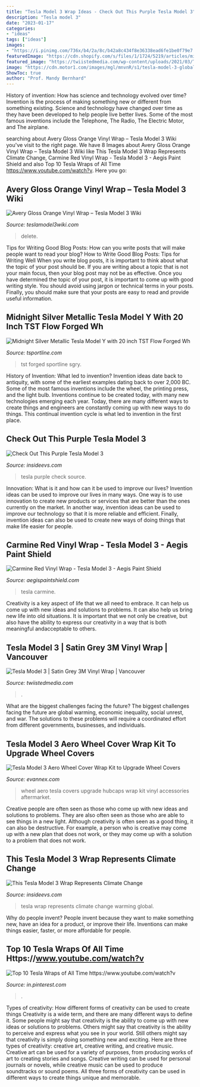 ```yaml
---
title: "Tesla Model 3 Wrap Ideas - Check Out This Purple Tesla Model 3"
description: "Tesla model 3"
date: "2023-01-17"
categories:
- "ideas"
tags: ["ideas"]
images:
- "https://i.pinimg.com/736x/b4/2a/8c/b42a8c434f8e36338ead6fe1be0f79e7.jpg"
featuredImage: "https://cdn.shopify.com/s/files/1/1724/5219/articles/midnight-silver-metallic-tesla-model-y-20-inch-tst-flow-forged-wheels-gloss-black-wm-2_1024x1024.jpg?v=1589477011"
featured_image: "https://twiistedmedia.com/wp-content/uploads/2021/03/Tesla_Model_3_wraps_satin_grey_twiistedmedia40-1024x1536.jpg"
image: "https://cdn.motor1.com/images/mgl/mnvnR/s1/tesla-model-3-global-warming-graphics-wrap-job-featured-image-1.jpg"
ShowToc: true
author: "Prof. Mandy Bernhard"
---
```



History of invention: How has science and technology evolved over time?
Invention is the process of making something new or different from something existing. Science and technology have changed over time as they have been developed to help people live better lives. Some of the most famous inventions include the Telephone, The Radio, The Electric Motor, and The airplane.

	

		
searching about Avery Gloss Orange Vinyl Wrap – Tesla Model 3 Wiki you've visit to the right page. We have 8 Images about Avery Gloss Orange Vinyl Wrap – Tesla Model 3 Wiki like This Tesla Model 3 Wrap Represents Climate Change, Carmine Red Vinyl Wrap - Tesla Model 3 - Aegis Paint Shield and also Top 10 Tesla Wraps of All Time https://www.youtube.com/watch?v. Here you go:
		
    
## Avery Gloss Orange Vinyl Wrap – Tesla Model 3 Wiki

<img loading=lazy src="https://www.teslamodel3wiki.com/wp-content/uploads/2020/04/tesla-model-3-gloss-orange-wrap-pillar-delete-675x450.jpg" onerror="this.onerror=null;this.src='https://tse1.mm.bing.net/th?id=OIP.AHZSZaO0KyFm6zXs6wjYjgHaE8&amp;pid=15.1';" alt="Avery Gloss Orange Vinyl Wrap – Tesla Model 3 Wiki">

_Source: teslamodel3wiki.com_

>delete. 

	

Tips for Writing Good Blog Posts: How can you write posts that will make people want to read your blog?
How to Write Good Blog Posts: Tips for Writing Well
When you write blog posts, it is important to think about what the topic of your post should be.  If you are writing about a topic that is not your main focus, then your blog post may not be as effective.  Once you have determined the topic of your post, it is important to come up with good writing style.  You should avoid using jargon or technical terms in your posts.  Finally, you should make sure that your posts are easy to read and provide useful information.

    
## Midnight Silver Metallic Tesla Model Y With 20 Inch TST Flow Forged Wh

<img loading=lazy src="https://cdn.shopify.com/s/files/1/1724/5219/articles/midnight-silver-metallic-tesla-model-y-20-inch-tst-flow-forged-wheels-gloss-black-wm-2_1024x1024.jpg?v=1589477011" onerror="this.onerror=null;this.src='https://tse3.mm.bing.net/th?id=OIP.718DnBh9qsso-tZem9i8DgHaE7&amp;pid=15.1';" alt="Midnight Silver Metallic Tesla Model Y with 20 inch TST Flow Forged Wh">

_Source: tsportline.com_

>tst forged sportline sgry. 

	

History of Invention: What led to invention?
Invention ideas date back to antiquity, with some of the earliest examples dating back to over 2,000 BC. Some of the most famous inventions include the wheel, the printing press, and the light bulb. Inventions continue to be created today, with many new technologies emerging each year. Today, there are many different ways to create things and engineers are constantly coming up with new ways to do things. This continual invention cycle is what led to invention in the first place.

    
## Check Out This Purple Tesla Model 3

<img loading=lazy src="https://cdn.motor1.com/images/mgl/MXG1n/s3/check-out-this-purple-tesla-model-3.jpg" onerror="this.onerror=null;this.src='https://tse4.mm.bing.net/th?id=OIP.FoLd0BrTplQbbufg2ac-hQHaEK&amp;pid=15.1';" alt="Check Out This Purple Tesla Model 3">

_Source: insideevs.com_

>tesla purple check source. 

	

Innovation: What is it and how can it be used to improve our lives?
Invention ideas can be used to improve our lives in many ways. One way is to use innovation to create new products or services that are better than the ones currently on the market. In another way, invention ideas can be used to improve our technology so that it is more reliable and efficient. Finally, invention ideas can also be used to create new ways of doing things that make life easier for people.

    
## Carmine Red Vinyl Wrap - Tesla Model 3 - Aegis Paint Shield

<img loading=lazy src="https://aegispaintshield.com/wp-content/uploads/2020/01/tesla-3-red-9.jpg" onerror="this.onerror=null;this.src='https://tse2.mm.bing.net/th?id=OIP.lO0xSNRGzSFInjCNpRbBkQHaJ4&amp;pid=15.1';" alt="Carmine Red Vinyl Wrap - Tesla Model 3 - Aegis Paint Shield">

_Source: aegispaintshield.com_

>tesla carmine. 

	

Creativity is a key aspect of life that we all need to embrace. It can help us come up with new ideas and solutions to problems. It can also help us bring new life into old situations. It is important that we not only be creative, but also have the ability to express our creativity in a way that is both meaningful andacceptable to others.

    
## Tesla Model 3 | Satin Grey 3M Vinyl Wrap | Vancouver

<img loading=lazy src="https://twiistedmedia.com/wp-content/uploads/2021/03/Tesla_Model_3_wraps_satin_grey_twiistedmedia40-1024x1536.jpg" onerror="this.onerror=null;this.src='https://tse3.mm.bing.net/th?id=OIP.UlWseI6qFkUzPtGBmX1RTQHaLH&amp;pid=15.1';" alt="Tesla Model 3 | Satin Grey 3M Vinyl Wrap | Vancouver">

_Source: twiistedmedia.com_

>. 

	

What are the biggest challenges facing the future?
The biggest challenges facing the future are global warming, economic inequality, social unrest, and war. The solutions to these problems will require a coordinated effort from different governments, businesses, and individuals.

    
## Tesla Model 3 Aero Wheel Cover Wrap Kit To Upgrade Wheel Covers

<img loading=lazy src="https://cdn.shopify.com/s/files/1/0196/5170/files/vinvl_upgrade_aero_wheel_ONCARfinal-13_1024x1024.jpg?v=1565108943" onerror="this.onerror=null;this.src='https://tse2.mm.bing.net/th?id=OIP.vi9b5N96elRlo92K8BioKAHaE8&amp;pid=15.1';" alt="Tesla Model 3 Aero Wheel Cover Wrap Kit to Upgrade Wheel Covers">

_Source: evannex.com_

>wheel aero tesla covers upgrade hubcaps wrap kit vinyl accessories aftermarket. 

	

Creative people are often seen as those who come up with new ideas and solutions to problems. They are also often seen as those who are able to see things in a new light. Although creativity is often seen as a good thing, it can also be destructive. For example, a person who is creative may come up with a new plan that does not work, or they may come up with a solution to a problem that does not work.

    
## This Tesla Model 3 Wrap Represents Climate Change

<img loading=lazy src="https://cdn.motor1.com/images/mgl/mnvnR/s1/tesla-model-3-global-warming-graphics-wrap-job-featured-image-1.jpg" onerror="this.onerror=null;this.src='https://tse1.mm.bing.net/th?id=OIP.BtlQrCgHqb4jh_FItGGCawHaEK&amp;pid=15.1';" alt="This Tesla Model 3 Wrap Represents Climate Change">

_Source: insideevs.com_

>tesla wrap represents climate change warming global. 

	

Why do people invent?
People invent because they want to make something new, have an idea for a product, or improve their life. Inventions can make things easier, faster, or more affordable for people.

    
## Top 10 Tesla Wraps Of All Time Https://www.youtube.com/watch?v

<img loading=lazy src="https://i.pinimg.com/736x/b4/2a/8c/b42a8c434f8e36338ead6fe1be0f79e7.jpg" onerror="this.onerror=null;this.src='https://tse1.mm.bing.net/th?id=OIP.e1SlIqEa5ovhrvVTRTebDQHaHa&amp;pid=15.1';" alt="Top 10 Tesla Wraps of All Time https://www.youtube.com/watch?v">

_Source: in.pinterest.com_

>. 

	

Types of creativity: How different forms of creativity can be used to create things
Creativity is a wide term, and there are many different ways to define it. Some people might say that creativity is the ability to come up with new ideas or solutions to problems. Others might say that creativity is the ability to perceive and express what you see in your world. Still others might say that creativity is simply doing something new and exciting. Here are three types of creativity: creative art, creative writing, and creative music.
Creative art can be used for a variety of purposes, from producing works of art to creating stories and songs. Creative writing can be used for personal journals or novels, while creative music can be used to produce soundtracks or sound poems. All three forms of creativity can be used in different ways to create things unique and memorable.

